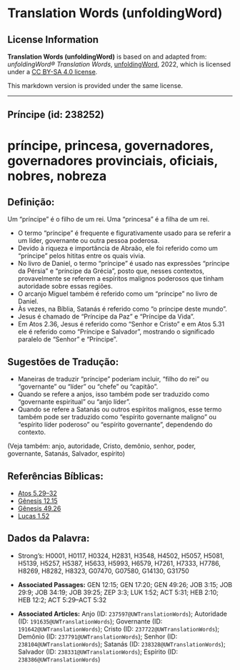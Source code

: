 # Translation Words (unfoldingWord)

## License Information

**Translation Words (unfoldingWord)** is based on and adapted from: _unfoldingWord® Translation Words_, [unfoldingWord](https://unfoldingword.org/utw), 2022, which is licensed under a [CC BY-SA 4.0 license](https://creativecommons.org/licenses/by-sa/4.0/legalcode.en).

This markdown version is provided under the same license.



--------------------------------

## Príncipe (id: 238252)

príncipe, princesa, governadores, governadores provinciais, oficiais, nobres, nobreza
=====================================================================================

Definição:
----------

Um “príncipe” é o filho de um rei. Uma “princesa” é a filha de um rei.

* O termo “príncipe” é frequente e figurativamente usado para se referir a um líder, governante ou outra pessoa poderosa.
* Devido à riqueza e importância de Abraão, ele foi referido como um “príncipe” pelos hititas entre os quais vivia.
* No livro de Daniel, o termo “príncipe” é usado nas expressões “príncipe da Pérsia” e “príncipe da Grécia”, posto que, nesses contextos, provavelmente se referem a espíritos malignos poderosos que tinham autoridade sobre essas regiões.
* O arcanjo Miguel também é referido como um “príncipe” no livro de Daniel.
* Às vezes, na Bíblia, Satanás é referido como “o príncipe deste mundo”.
* Jesus é chamado de “Príncipe da Paz” e “Príncipe da Vida”.
* Em Atos 2\.36, Jesus é referido como “Senhor e Cristo” e em Atos 5\.31 ele é referido como “Príncipe e Salvador”, mostrando o significado paralelo de “Senhor” e “Príncipe”.

Sugestões de Tradução:
----------------------

* Maneiras de traduzir “príncipe” poderiam incluir, “filho do rei” ou “governante” ou “líder” ou “chefe” ou “capitão”.
* Quando se refere a anjos, isso também pode ser traduzido como “governante espiritual” ou “anjo líder”.
* Quando se refere a Satanás ou outros espíritos malignos, esse termo também pode ser traduzido como “espírito governante maligno” ou “espírito líder poderoso” ou “espírito governante”, dependendo do contexto.

(Veja também: anjo, autoridade, Cristo, demônio, senhor, poder, governante, Satanás, Salvador, espírito)

Referências Bíblicas:
---------------------

* [Atos 5\.29–32](https://ref.ly/Acts5:29-Acts5:32)
* [Gênesis 12\.15](https://ref.ly/Gen12:15)
* [Gênesis 49\.26](https://ref.ly/Gen49:26)
* [Lucas 1\.52](https://ref.ly/Luke1:52)

Dados da Palavra:
-----------------

* Strong’s: H0001, H0117, H0324, H2831, H3548, H4502, H5057, H5081, H5139, H5257, H5387, H5633, H5993, H6579, H7261, H7333, H7786, H8269, H8282, H8323, G07470, G07580, G14130, G31750

* **Associated Passages:** GEN 12:15; GEN 17:20; GEN 49:26; JOB 3:15; JOB 29:9; JOB 34:19; JOB 39:25; ZEP 3:3; LUK 1:52; ACT 5:31; HEB 2:10; HEB 12:2; ACT 5:29–ACT 5:32
* **Associated Articles:** Anjo (ID: `237597@UWTranslationWords`); Autoridade (ID: `191635@UWTranslationWords`); Governante (ID: `191642@UWTranslationWords`); Cristo (ID: `237722@UWTranslationWords`); Demônio (ID: `237791@UWTranslationWords`); Senhor (ID: `238104@UWTranslationWords`); Satanás (ID: `238328@UWTranslationWords`); Salvador (ID: `238331@UWTranslationWords`); Espírito (ID: `238386@UWTranslationWords`)

